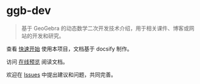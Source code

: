 # ggb-dev

> 基于 GeoGebra 的动态数学二次开发技术介绍，用于相关课件、博客或网站的开发和研究。

查看 [快速开始](quickstart.md) 使用本项目，文档基于 docsify 制作。

访问 [在线预览](https://rhcad.github.io/ggb-dev/) 阅读文档。

欢迎在 [Issues](https://github.com/rhcad/ggb-dev/issues) 中提出建议和问题，共同完善。

